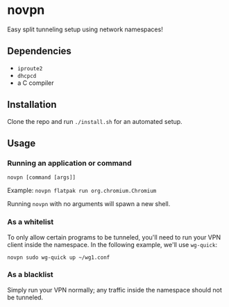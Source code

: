 # novpn

Easy split tunneling setup using network namespaces!


## Dependencies

* `iproute2`
* `dhcpcd`
* a C compiler


## Installation

Clone the repo and run `./install.sh` for an automated setup.


## Usage

### Running an application or command

`novpn [command [args]]`

Example: `novpn flatpak run org.chromium.Chromium`

Running `novpn` with no arguments will spawn a new shell.

### As a whitelist

To only allow certain programs to be tunneled, you'll need to run your VPN client
inside the namespace. In the following example, we'll use `wg-quick`:
```
novpn sudo wg-quick up ~/wg1.conf
```

### As a blacklist

Simply run your VPN normally; any traffic inside the namespace should not be tunneled.
